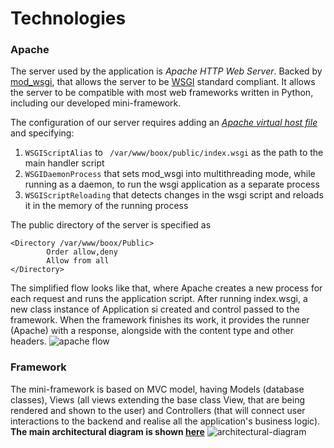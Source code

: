 # Technologies

### Apache
The server used by the application is *Apache HTTP Web Server*. Backed by [mod_wsgi](https://modwsgi.readthedocs.io/en/develop/), that allows the server to be [WSGI](https://en.wikipedia.org/wiki/Web_Server_Gateway_Interface) standard compliant. 
It allows the server to be compatible with most web frameworks written in Python, including our developed mini-framework.

The configuration of our server requires adding an [_Apache virtual host file_](https://httpd.apache.org/docs/2.4/vhosts/) and specifying:
1. `WSGIScriptAlias` to ` /var/www/boox/public/index.wsgi` as the path to the main handler script
2. `WSGIDaemonProcess` that sets mod_wsgi into multithreading mode, while running as a daemon, to run the wsgi application as a separate process
3. `WSGIScriptReloading` that detects changes in the wsgi script and reloads it in the memory of the running process

The public directory of the server is specified as
```
<Directory /var/www/boox/Public>
        Order allow,deny
        Allow from all
</Directory>
```
The simplified flow looks like that, where Apache creates a new process for each request and runs the application script.
After running index.wsgi, a new class instance of Application si created and control passed to the framework. When the framework finishes its work, it provides the runner (Apache) with a response, alongside with the content type and  other headers.
![apache flow](https://raw.githubusercontent.com/beaverden/boox/master/docs/images/apache_diagram.png?token=AKZybneF-sxbPXWBuihMAZTVpx-kHtT1ks5a-_hKwA%3D%3D)

### Framework
The mini-framework is based on MVC model, having Models (database classes), Views (all views extending the base class View, that are being rendered and shown to the user) and Controllers (that will connect user interactions to the backend and realise all the application's business logic). 
**The main architectural diagram is shown [here](https://github.com/beaverden/boox/blob/master/docs/architecture/ArchitecturalDiagram.svg)**
![architectural-diagram](https://github.com/beaverden/boox/blob/master/docs/architecture/ArchitecturalDiagram.svg)

